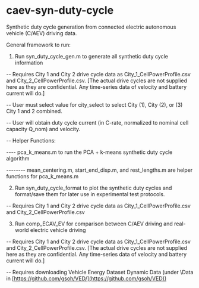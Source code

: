 # caev-syn-duty-cycle
Synthetic duty cycle generation from connected electric autonomous vehicle (C/AEV) driving data.

General framework to run:
1. Run syn_duty_cycle_gen.m to generate all synthetic duty cycle information

-- Requires City 1 and City 2 drive cycle data as City_1_CellPowerProfile.csv and City_2_CellPowerProfile.csv. [The actual drive cycles are not supplied here as they are confidential. Any time-series data of velocity and battery current will do.]

-- User must select value for city_select to select City (1), City (2), or (3) City 1 and 2 combined.

-- User will obtain duty cycle current (in C-rate, normalized to nominal cell capacity Q_nom) and velocity.

-- Helper Functions:

---- pca_k_means.m to run the PCA + k-means synthetic duty cycle algorithm

-------- mean_centering.m, start_end_disp.m, and rest_lengths.m are helper functions for pca_k_means.m

2. Run syn_duty_cycle_format to plot the synthetic duty cycles and format/save them for later use in experimental test protocols.

-- Requires City 1 and City 2 drive cycle data as City_1_CellPowerProfile.csv and City_2_CellPowerProfile.csv

3. Run comp_ECAV_EV for comparison between C/AEV driving and real-world electric vehicle driving

-- Requires City 1 and City 2 drive cycle data as City_1_CellPowerProfile.csv and City_2_CellPowerProfile.csv. [The actual drive cycles are not supplied here as they are confidential. Any time-series data of velocity and battery current will do.]

-- Requires downloading Vehicle Energy Dataset Dynamic Data (under \Data in [https://github.com/gsoh/VED/](https://github.com/gsoh/VED))
